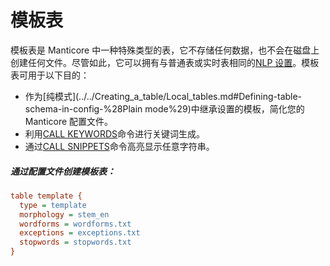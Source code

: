 # 模板表

<!-- example template -->
 模板表是 Manticore 中一种特殊类型的表，它不存储任何数据，也不会在磁盘上创建任何文件。尽管如此，它可以拥有与普通表或实时表相同的[NLP 设置](../../Creating_a_table/Local_tables/Plain_and_real-time_table_settings.md#Natural-language-processing-specific-settings)。模板表可用于以下目的：

* 作为[纯模式](../../Creating_a_table/Local_tables.md#Defining-table-schema-in-config-%28Plain mode%29)中继承设置的模板，简化您的 Manticore 配置文件。
* 利用[CALL KEYWORDS](../../Searching/Autocomplete.md#CALL-KEYWORDS)命令进行关键词生成。
* 通过[CALL SNIPPETS](../../Searching/Highlighting.md#CALL-SNIPPETS)命令高亮显示任意字符串。


<!-- intro -->
##### 通过配置文件创建模板表：

<!-- request CONFIG -->

```ini
table template {
  type = template
  morphology = stem_en
  wordforms = wordforms.txt
  exceptions = exceptions.txt
  stopwords = stopwords.txt
}
```
<!-- end -->
<!-- proofread -->

